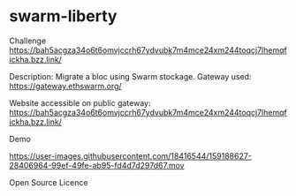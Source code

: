 # swarm-liberty
Challenge
https://bah5acgza34o6t6omvjccrh67ydvubk7m4mce24xm244toqcj7lhemqfickha.bzz.link/

Description: Migrate a bloc using Swarm stockage.
Gateway used: https://gateway.ethswarm.org/

Website accessible on public gateway:
https://bah5acgza34o6t6omvjccrh67ydvubk7m4mce24xm244toqcj7lhemqfickha.bzz.link/

Demo

https://user-images.githubusercontent.com/18416544/159188627-28406964-99ef-49fe-ab95-fd4d7d297d67.mov


Open Source Licence

